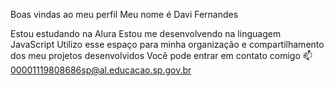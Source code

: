Boas vindas ao meu perfil 
Meu nome é Davi Fernandes

Estou estudando na Alura
Estou me desenvolvendo na linguagem JavaScript
Utilizo esse espaço para minha organização e compartilhamento dos meu projetos desenvolvidos
Você pode entrar em contato comigo 📫
00001119808686sp@al.educacao.sp.gov.br

